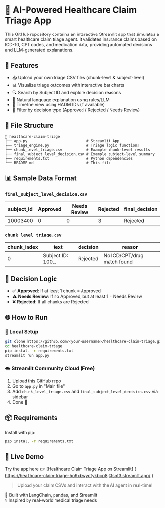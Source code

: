 
# 🧠 AI-Powered Healthcare Claim Triage App

This GitHub repository contains an interactive Streamlit app that simulates a smart healthcare claim triage agent. It validates insurance claims based on ICD-10, CPT codes, and medication data, providing automated decisions and LLM-generated explanations.

## 🚀 Features

- 📥 Upload your own triage CSV files (chunk-level & subject-level)
- 📊 Visualize triage outcomes with interactive bar charts
- 🔍 Search by Subject ID and explore decision reasons
- 🧠 Natural language explanation using rules/LLM
- 📅 Timeline view using HADM IDs (if available)
- 🎯 Filter by decision type (Approved / Rejected / Needs Review)

## 📁 File Structure

```
📂 healthcare-claim-triage
├── app.py                           # Streamlit App
├── triage_engine.py                 # Triage logic functions
├── chunk_level_triage.csv           # Example chunk-level results
├── final_subject_level_decision.csv # Example subject-level summary
├── requirements.txt                 # Python dependencies
└── README.md                        # This file
```

## 📊 Sample Data Format

### `final_subject_level_decision.csv`
| subject_id | Approved | Needs Review | Rejected | final_decision |
|------------|----------|--------------|----------|----------------|
| 10003400   | 0        | 0            | 3        | Rejected       |

### `chunk_level_triage.csv`
| chunk_index | text               | decision  | reason                           |
|-------------|--------------------|-----------|----------------------------------|
| 0           | Subject ID: 100... | Rejected  | No ICD/CPT/drug match found     |

## 🧠 Decision Logic

- ✅ **Approved**: If at least 1 chunk = Approved
- ⚠️ **Needs Review**: If no Approved, but at least 1 = Needs Review
- ❌ **Rejected**: If all chunks are Rejected

## 🌐 How to Run

### 🔧 Local Setup

```bash
git clone https://github.com/<your-username>/healthcare-claim-triage.git
cd healthcare-claim-triage
pip install -r requirements.txt
streamlit run app.py
```

### ☁️ Streamlit Community Cloud (Free)

1. Upload this GitHub repo
2. Go to `app.py` in "Main file"
3. Add `chunk_level_triage.csv` and `final_subject_level_decision.csv` via sidebar
4. Done 🎉

## 📦 Requirements

Install with pip:

```bash
pip install -r requirements.txt
```

## 🚀 Live Demo

Try the app here 👉 [Healthcare Claim Triage App on Streamlit] ( https://healthcare-claim-triage-5o9xbwycfykbcp8j3fsnt3.streamlit.app/ )

> Upload your claim CSVs and interact with the AI agent in real-time!


🧠 Built with LangChain, pandas, and Streamlit  
⚕️ Inspired by real-world medical triage needs
